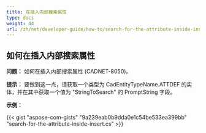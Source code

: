 ```yaml
---
title: 在插入内部搜索属性
type: docs
weight: 44
url: /zh/net/developer-guide/how-to/search-for-the-attribute-inside-insert/
---
```


## **如何在插入内部搜索属性**

**问题：** 如何在插入内部搜索属性 (CADNET-8050)。

**提示：** 要做到这一点，请获取一个类型为 CadEntityTypeName.ATTDEF 的实体，并在其中获取一个值为 "StringToSearch" 的 PromptString 字段。

**示例：**

{{< gist "aspose-com-gists" "9a239eab0b9dda0e1c54be533ea399bb" "search-for-the-attribute-inside-insert.cs" >}}

